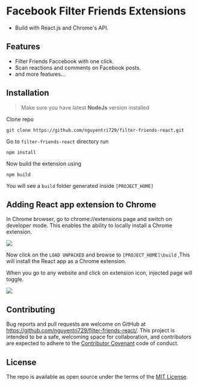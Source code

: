 # Facebook Filter Friends Extensions
 - Build with React.js and Chrome's API. 
## Features

 - Filter Friends Faccebook with one click. 
 - Scan reactions and comments on Facebook posts.
 - and more features...
## Installation
>Make sure you have latest **NodeJs** version installed

Clone repo

```
git clone https://github.com/nguyentri729/filter-friends-react.git
```
Go to `filter-friends-react` directory run

```
npm install
```
Now build the extension using
```
npm build
```
You will see a `build` folder generated inside `[PROJECT_HOME]`

## Adding React app extension to Chrome

In Chrome browser, go to chrome://extensions page and switch on developer mode. This enables the ability to locally install a Chrome extension.

<img src="https://cdn-images-1.medium.com/max/1600/1*OaygCwLSwLakyTqCADbmDw.png" />

Now click on the `LOAD UNPACKED` and browse to `[PROJECT_HOME]\build` ,This will install the React app as a Chrome extension.

When you go to any website and click on extension icon, injected page will toggle.

<img src="https://cdn-images-1.medium.com/max/1600/1*bXJYfvrcHDWKwUZCrPI-8w.png" />

## Contributing

Bug reports and pull requests are welcome on GitHub at https://github.com/nguyentri729/filter-friends-react/. This project is intended to be a safe, welcoming space for collaboration, and contributors are expected to adhere to the [Contributor Covenant](http://contributor-covenant.org) code of conduct.


## License

The repo is available as open source under the terms of the [MIT License](http://opensource.org/licenses/MIT).
